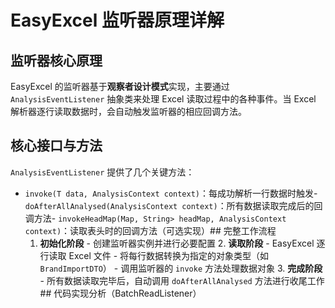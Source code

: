 # EasyExcel 监听器原理详解

## 监听器核心原理

EasyExcel 的监听器基于**观察者设计模式**实现，主要通过 `AnalysisEventListener` 抽象类来处理 Excel 读取过程中的各种事件。当 Excel 解析器逐行读取数据时，会自动触发监听器的相应回调方法。

## 核心接口与方法

`AnalysisEventListener` 提供了几个关键方法：

- `invoke(T data, AnalysisContext context)`：每成功解析一行数据时触发- `doAfterAllAnalysed(AnalysisContext context)`：所有数据读取完成后的回调方法- `invokeHeadMap(Map, String> headMap, AnalysisContext context)`：读取表头时的回调方法（可选实现）## 完整工作流程
  1. **初始化阶段**   - 创建监听器实例并进行必要配置
     2. **读取阶段**   - EasyExcel 逐行读取 Excel 文件   - 将每行数据转换为指定的对象类型（如 `BrandImportDTO`）   - 调用监听器的 `invoke` 方法处理数据对象
     3. **完成阶段**   - 所有数据读取完毕后，自动调用 `doAfterAllAnalysed` 方法进行收尾工作## 代码实现分析（BatchReadListener）
